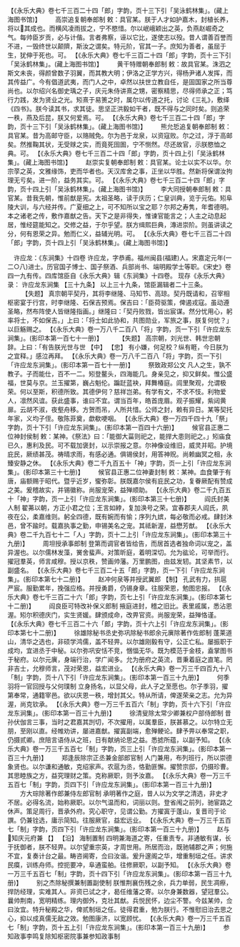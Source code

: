 <!-- { "loadSidebar": true } -->
 【《永乐大典》卷七千三百二十四「郎」字韵，页十三下引「吴泳鹤林集」。(藏上海图书馆)】 
　　高崇追复朝奉郎制
敕：具官某。朕于人才如护嘉木，封植长养，将以其成也。而横风凌雨拔之，宁不愍惜。尔以岷峨颖出之英，负燕赵崛奇之气。每帅臣岁贡，必与计偕。言者弗察，诬以它比，遂使志以殁。昔人谓善百誉而不进，一毁终世以颠隮，斯汝之谓矣。特元阶，官其一子。庶知为善者，虽屈于生，犹伸于死也。可。
 【《永乐大典》卷七千三百二十四「郎」字韵，页十三下引「吴泳鹤林集」。(藏上海图书馆)】 
　　黄干特赠朝奉郎制
敕：故具官某。洙泗之斯文未丧，得颜曾数子羽翼，而其教大明；伊洛之正学方兴，得杨尹诸人发挥，而其传益广。今有倡道武夷，而门人之中，卓然以扶世立教自任，是固国家之所当尊尚也。以尔绍兴名御史瑀之子，庆元朱侍讲熹之甥，密察精思，尽得师承之正；笃行力践，发为贤业之光。矧熹于易箦之时，属尔以传道之托，讨论《三礼》，敷绎《四书》。朕今读其书，求其徒。思坚正洪毅如干者，既不得与之同时矣。则追荣一秩，燕及后昆，朕又何爱焉。可。
 【《永乐大典》卷七千三百二十四「郎」字韵，页十三下引「吴泳鹤林集」。(藏上海图书馆)】 
　　熊允悊追复朝奉郎制
敕：具官某。昔为高邮守臣，以赂贼免。尔为邑于龙泉，以资寇败。尔之过，浮于高邮矣。然推鞠其状，无受赇之实，而竟死囹圄，宁不恻然。尽还故官，示朕愍恤之典。可。
 【《永乐大典》卷七千三百二十四「郎」字韵，页十四上引「吴泳鹤林集」。(藏上海图书馆)】 
　　赵崇实复朝奉郎制
敕：具官某。论士以实不以华。尔宗莩之英，文雅缘饰，吏而华者也。天汉库舍之事，正坐以华胜。然新将保谓汝拘理无亏矣。进一阶，益务其实。可。
 【《永乐大典》卷七千三百二十四「郎」字韵，页十四上引「吴泳鹤林集」。(藏上海图书馆)】 
　　李大同授朝奉郎制
敕：具官某。昔我先朝，惟前猷是宪。太祖圣略，读于庆历；仁皇训典，览于元佑。矧阜陵大训，与六经并传。广夏细之上，可不知所以宝之耶？尔邦之寿隽，年耆德明。本之诸老之传，敷作嘉猷之告。天下之是非得失，惟谏官能言之；人主之动息起居，惟经筵能知之。交修之益，于尔乎望。朕方缉熙巨典，漙进崇阶。则虽讲读之分，何有恩荣之异。勉而仁义，益辅光明。可。
 【《永乐大典》卷七千三百二十四「郎」字韵，页十四上引「吴泳鹤林集」。(藏上海图书馆)】 

　许应龙：《东涧集》十四卷
许应龙，字恭甫。福州闽县(福建)人。宋嘉定元年(一二○八)进士。历官国子博士、国子祭酒、兵部尚书、端明殿学士等职。《宋史》卷四一九有传。四库馆臣自《永乐大典》辑《东涧集》十四卷。
现存《永乐大典》录：
许应龙东涧集 【三十九条】 
以上三十九条，馆臣漏辑者二十三条。
　　 【失题】 
真宗朝平契丹，其将李继隆、马知节、高琼。契丹既请和，召宰相枢密宴于行宫，时李继隆、石保吉预焉。保吉曰：「臣荷驱策，俾遏戎寇。虽动遵圣略，然布阵使人皆继隆指画。」继隆曰：「契丹败戮，皆出宸谋。然分忧用心，躬率将士，不如保吉。」上曰：「将士如此协和，共图勋业，军旅之事，朕复何忧？」以巨觞赐之。
 【《永乐大典》卷一万八千二百八「将」字韵，页一下引「许应龙东涧集」。(影印本第一百七十一册)】 
　　 【失题】 
高宗朝，刘光世、韩世忠朝辞。上曰：「有告朕光世与世 【中】  【忠】 有小嫌，何足校？纵有睚，今日朕为之宜释。」感泣再拜。
 【《永乐大典》卷一万八千二百八「将」字韵，页一下引「许应龙东涧集」。(影印本第一百七十一册)】 
　　祭致政郑公文
凡人之生，孰不教子。子而能仕，百不一二。矧登鳌头，四海能几。身亲见之，抑又鲜矣。惟公盛福，世莫与京。兰玉擢第，巍占魁伦。蹁跹蓝袂，拜舞椿庭。闾里聚观，允谓极荣。何以至斯，积德所致。其德伊何？慈祥岂弟。有学有文，不求不忮。利物爱人，凛然风谊。获此盛事，谁曰不宜。谓当百年，皓首庞眉。观子振耀，紫闼黄扉。云胡不淑，夜壑舟移。方贺而吊，人所共惜。公师之封，赖有异日。某等契托年家，义均子侄。敬陈菲奠，歔欷哽咽。
 【《永乐大典》卷一万四千四十九「祭」字韵，页十下引「许应龙东涧集」。(影印本第一百四十六册)】 
　　候官县正惠二位神封侯制
敕：某神。《祭法》曰：「能御大菑则祀之，能捍大患则祀之。」矧庙食已久，惠利及民。可不载加褒封，以示崇报之意。尔神像设维旧，威灵并昭。护境庇民，厥绩甚茂。祷晴求雨，有感必通。俱锡侯封，用答神贶。尚赖幽冥之相，永臻安静之休。
 【《永乐大典》卷二千九百五十「神」字韵，页一上引「许应龙东涧集」。(影印本第三十七册)】 
　　候官县正惠二位神妻封制
敕：某神。血食肇于有唐，庙额赐于昭代。暨乎近岁，蠁弥彰。朕既嘉尔侯有庇民之功，复眷厥配有赞成之美。爰稽故实，并锡徽称。尚服宠荣，益殚顺助。
 【《永乐大典》卷二千九百五十「神」字韵，页一上引「许应龙东涧集」。(影印本第三十七册)】 
　　阎氏封美人制
翟茀以朝，方正小君之位；王言如綍，复加涣号之荣。宜春郡夫人阎氏，夙夜在公，柔嘉维则。躬全四德，既有婉而有愉；序列九嫔，每必敬而必戒。肆封沐邑，曾不踰时。载嘉执事之勤，申锡美名之宠。其祗新渥，益懋芳猷。
 【《永乐大典》卷二千九百七十二「人」字韵，页十二上引「许应龙东涧集」。(影印本第三十九册)】 
　　周坦授承事郎制
登第而调官者皆给告，而居首选者独命词以宠之，盖异渥也。以尔儒林发藻，黉舍蜚声。对策昕庭，着明深切。允为谹论，可举而行。擢冠羣英，师言咸穆。授以京秩，赞画帅藩。万里鹏图，由兹发轫。其坚素节，以副盛名。
 【《永乐大典》卷七千三百二十五「郎」字韵，页一下引「许应龙东涧集」。(影印本第七十二册)】 
　　赵冲何泉等并授武翼郎 【制】 
孔武有力，拱扈严宸。服勤累年，挽强应格。并授勇爵，仍锡身章。往服荣恩，勉图忠报。
 【《永乐大典》卷七千三百二十六「郎」字韵，页七上引「许应龙东涧集」。(影印本第七十二册)】 
　　阎良臣可特改补保义郎制
掖庭进封，稽之旧比。表里戚属，悉沾恩渥。矧尔积德庆门，实生贤媛。肆颁成命，改畀官资。尚服宠荣，益殚恪谨。
 【《永乐大典》卷七千三百二十六「郎」字韵，页十六上引「许应龙东涧集」。(影印本第七十二册)】 
　　徐雄除秘书丞史弥巩除秘书郎余元廙除著作佐郎制
蓬莱道山，清华之选也，非硕学鸿儒，盖不轻畀。以尔雄刚毅有守，公正亡私。屡振职于成均，宜进丞于中秘。以尔弥巩安恬不竞，悃愊无华。既为模范于金枝，盍掌图书于秘府。以尔元廙，身端行治，学广闻多。允为册府之英流，晋秉着庭之直笔。罔非吉士，允穆师言，茂对荣恩，益宏进业。
 【《永乐大典》卷一万三千四百九十八「制」字韵，页十八下引「许应龙东涧集」。(影印本第一百三十九册)】 
　　何季羽将一官回授与父何璞制
立身扬名，以显父母，此人子之至愿也。尔子季羽，擢第奉常，通籍宰邑。欲以庆恩一秩，增封其父。特从所请，俾遂荣亲之志。允为异渥，尚克钦承。
 【《永乐大典》卷一万三千五百六「制」字韵，页十六下引「许应龙东涧集」。(影印本第一百三十九册)】 
　　徐清叟除太常少卿兼权户部侍郎制
昔孙伏伽言三事，当时之君嘉其剀切，不次擢用，以属羣臣，朕甚慕之。以尔特立无朋，至刚以直。经帷劝讲，屡进嘉猷。擢寘副端，愈殚鲠论。肆予畀以奉常之职，仍摄贰卿。庶陪言语侍从之班，日有献纳论思之益。悉摅所蕴，以副予知。
 【《永乐大典》卷一万三千五百七「制」字韵，页三上引「许应龙东涧集」。(影印本第一百三十九册)】 
　　郑逢辰除宗正丞兼金部郎官制
人门兼用，布列班行，所以崇德象贤也。以尔谦和通敏，克绍家声。农扈为丞，恪勤匪懈。擢赞宗邸，仍摄珍曹。其思睦族之方，益究理财之策。克称厥职，则予汝嘉。
 【《永乐大典》卷一万三千五百七「制」字韵，页四下引「许应龙东涧集」。(影印本第一百三十九册)】 
　　方大琮除著作郎兼侍左郎官制
承明著作之庭，昔人以为文学之清选，非史才不居。必得名流，始称厥职。以尔气温而和，词丽以则。登省闱之前列，驰宦路之休声。策足周行，晋承外府。究心职守，见谓公勤。方擢寘于蓬山，复晋司于论譔。仍兼铨选，庸示简知。往服厥官，益宏远业。
 【《永乐大典》卷一万三千五百七「制」字韵，页四下引「许应龙东涧集」。(影印本第一百三十九册)】 
　　赵与知庆元府兼 【】  【沿】 海制置制
四明兼海道之寄，任重责专。非通敏有谋，长于抚御者，朕不轻畀。以尔望重宗英，才周世用。所居而治，既驰辅郡之声；何施不宜，复奏计台之最。畴咨阃寄，佥曰汝谐。爰升邃阁之华，增重制垣之任。讲求民瘼，训练舟师。控扼要冲，阜通蛮舶。往修厥职，以副予知。
 【《永乐大典》卷一万三千五百七「制」字韵，页十四下引「许应龙东涧集」。(影印本第一百三十九册)】 
　　别之杰除秘撰兼制置副使制
朕惟荆襄伤残之余，兵力单弱，民生凋瘵，捍防经理，实难其人。非资已试之才，曷任维藩之寄。以尔身兼数器，望冠羣公。曩帅荆南，宽明精练。理内御外，克壮其猷。兵悦民怀，边尘不警。今兹某帅，佥曰汝宜。特升秘殿之华，俾贰制垣之任。徒得君重，勉为朕行。不惟慰旧治去思之心，抑以成真儒无敌之效。勉图康济，以宽顾忧。
 【《永乐大典》卷一万三千五百七「制」字韵，页十五上引「许应龙东涧集」。(影印本第一百三十九册)】 
　　参知政事李鸣复除知枢密院事兼参知政事制
